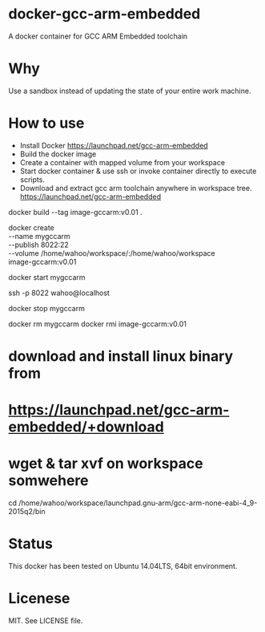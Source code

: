 # docker-gcc-arm-embedded
A docker container for GCC ARM Embedded toolchain

# Why
Use a sandbox instead of updating the state of your entire work machine.

# How to use
  * Install Docker
    https://launchpad.net/gcc-arm-embedded
  * Build the docker image
  * Create a container with mapped volume from your workspace
  * Start docker container & use ssh or invoke container directly to execute scripts.
  * Download and extract gcc arm toolchain anywhere in workspace tree.
    https://launchpad.net/gcc-arm-embedded

docker build --tag image-gccarm:v0.01 .

docker create \
    --name mygccarm \
    --publish 8022:22 \
    --volume /home/wahoo/workspace/:/home/wahoo/workspace \
    image-gccarm:v0.01

docker start mygccarm

ssh -p 8022 wahoo@localhost


docker stop mygccarm

docker rm mygccarm
docker rmi image-gccarm:v0.01

# download and install linux binary from
# https://launchpad.net/gcc-arm-embedded/+download
# wget & tar xvf on workspace somwehere
cd /home/wahoo/workspace/launchpad.gnu-arm/gcc-arm-none-eabi-4_9-2015q2/bin

# Status
This docker has been tested on Ubuntu 14.04LTS, 64bit environment.

# Licenese
MIT. See LICENSE file.
